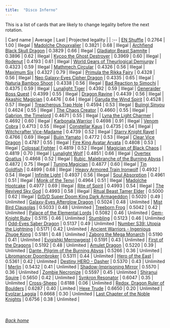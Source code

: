 ```yaml
---
title:  "Disco Inferno"
---
```


This is a list of cards that are likely to change legality before the next rotation.

| Card name | Average | Last | Projected legality |
| :-- |
[EN Shuffle](https://db.ygoprodeck.com/card/?search=EN%20Shuffle) | 0.2764 | 1.00 | Illegal |
[Madolche Chouxvalier](https://db.ygoprodeck.com/card/?search=Madolche%20Chouxvalier) | 0.3821 | 0.68 | Illegal |
[Archfiend Black Skull Dragon](https://db.ygoprodeck.com/card/?search=Archfiend%20Black%20Skull%20Dragon) | 0.3829 | 0.66 | Illegal |
[Gladiator Beast Samnite](https://db.ygoprodeck.com/card/?search=Gladiator%20Beast%20Samnite) | 0.3896 | 0.62 | Illegal |
[Kycoo the Ghost Destroyer](https://db.ygoprodeck.com/card/?search=Kycoo%20the%20Ghost%20Destroyer) | 0.3969 | 0.60 | Illegal |
[Rodenut](https://db.ygoprodeck.com/card/?search=Rodenut) | 0.4193 | 0.61 | Illegal |
[World Gears of Theurlogical Demiurgy](https://db.ygoprodeck.com/card/?search=World%20Gears%20of%20Theurlogical%20Demiurgy) | 0.4323 | 0.59 | Illegal |
[Mathmech Circular](https://db.ygoprodeck.com/card/?search=Mathmech%20Circular) | 0.4326 | 0.56 | Illegal |
[Maximum Six](https://db.ygoprodeck.com/card/?search=Maximum%20Six) | 0.4327 | 0.79 | Illegal |
[Primula the Rikka Fairy](https://db.ygoprodeck.com/card/?search=Primula%20the%20Rikka%20Fairy) | 0.4328 | 0.56 | Illegal |
[Neo Galaxy-Eyes Cipher Dragon](https://db.ygoprodeck.com/card/?search=Neo%20Galaxy-Eyes%20Cipher%20Dragon) | 0.4335 | 0.65 | Illegal |
[Naturia Bamboo Shoot](https://db.ygoprodeck.com/card/?search=Naturia%20Bamboo%20Shoot) | 0.4338 | 0.56 | Illegal |
[Bad Reaction to Simochi](https://db.ygoprodeck.com/card/?search=Bad%20Reaction%20to%20Simochi) | 0.4375 | 0.59 | Illegal |
[Lunalight Tiger](https://db.ygoprodeck.com/card/?search=Lunalight%20Tiger) | 0.4392 | 0.59 | Illegal |
[Generaider Boss Quest](https://db.ygoprodeck.com/card/?search=Generaider%20Boss%20Quest) | 0.4399 | 0.55 | Illegal |
[Dragon Ravine](https://db.ygoprodeck.com/card/?search=Dragon%20Ravine) | 0.4439 | 0.56 | Illegal |
[Akashic Magician](https://db.ygoprodeck.com/card/?search=Akashic%20Magician) | 0.4476 | 0.64 | Illegal |
[Garuda the Wind Spirit](https://db.ygoprodeck.com/card/?search=Garuda%20the%20Wind%20Spirit) | 0.4528 | 0.57 | Illegal |
[Treacherous Trap Hole](https://db.ygoprodeck.com/card/?search=Treacherous%20Trap%20Hole) | 0.4594 | 0.53 | Illegal |
[Bujingi Sinyou](https://db.ygoprodeck.com/card/?search=Bujingi%20Sinyou) | 0.4624 | 0.55 | Illegal |
[The Chaos Creator](https://db.ygoprodeck.com/card/?search=The%20Chaos%20Creator) | 0.4660 | 0.55 | Illegal |
[Gabrion, the Timelord](https://db.ygoprodeck.com/card/?search=Gabrion,%20the%20Timelord) | 0.4671 | 0.55 | Illegal |
[Lyna the Light Charmer](https://db.ygoprodeck.com/card/?search=Lyna%20the%20Light%20Charmer) | 0.4692 | 0.60 | Illegal |
[Karbonala Warrior](https://db.ygoprodeck.com/card/?search=Karbonala%20Warrior) | 0.4698 | 0.91 | Illegal |
[Venom Cobra](https://db.ygoprodeck.com/card/?search=Venom%20Cobra) | 0.4713 | 0.55 | Illegal |
[Constellar Kaus](https://db.ygoprodeck.com/card/?search=Constellar%20Kaus) | 0.4735 | 0.54 | Illegal |
[Witchcrafter Vice-Madame](https://db.ygoprodeck.com/card/?search=Witchcrafter%20Vice-Madame) | 0.4739 | 0.52 | Illegal |
[Starry Knight Rayel](https://db.ygoprodeck.com/card/?search=Starry%20Knight%20Rayel) | 0.4766 | 0.69 | Illegal |
[Bujin Yamato](https://db.ygoprodeck.com/card/?search=Bujin%20Yamato) | 0.4772 | 0.53 | Illegal |
[Clear Vice Dragon](https://db.ygoprodeck.com/card/?search=Clear%20Vice%20Dragon) | 0.4787 | 0.55 | Illegal |
[Fire King Avatar Arvata](https://db.ygoprodeck.com/card/?search=Fire%20King%20Avatar%20Arvata) | 0.4808 | 0.53 | Illegal |
[Colossal Fighter](https://db.ygoprodeck.com/card/?search=Colossal%20Fighter) | 0.4819 | 0.52 | Illegal |
[Magician of Black Chaos](https://db.ygoprodeck.com/card/?search=Magician%20of%20Black%20Chaos) | 0.4819 | 0.70 | Illegal |
[Lunalight Wolf](https://db.ygoprodeck.com/card/?search=Lunalight%20Wolf) | 0.4851 | 0.66 | Illegal |
[Overtex Qoatlus](https://db.ygoprodeck.com/card/?search=Overtex%20Qoatlus) | 0.4868 | 0.52 | Illegal |
[Rubic, Malebranche of the Burning Abyss](https://db.ygoprodeck.com/card/?search=Rubic,%20Malebranche%20of%20the%20Burning%20Abyss) | 0.4872 | 0.75 | Illegal |
[Tuning Magician](https://db.ygoprodeck.com/card/?search=Tuning%20Magician) | 0.4877 | 0.60 | Illegal |
[Tin Goldfish](https://db.ygoprodeck.com/card/?search=Tin%20Goldfish) | 0.4899 | 0.68 | Illegal |
[Heavy Armored Train Ironwolf](https://db.ygoprodeck.com/card/?search=Heavy%20Armored%20Train%20Ironwolf) | 0.4932 | 0.54 | Illegal |
[Infinite Light](https://db.ygoprodeck.com/card/?search=Infinite%20Light) | 0.4937 | 0.56 | Illegal |
[Soul Absorption](https://db.ygoprodeck.com/card/?search=Soul%20Absorption) | 0.4961 | 0.51 | Illegal |
[Monk of the Tenyi](https://db.ygoprodeck.com/card/?search=Monk%20of%20the%20Tenyi) | 0.4964 | 0.51 | Illegal |
[Madolche Hootcake](https://db.ygoprodeck.com/card/?search=Madolche%20Hootcake) | 0.4977 | 0.69 | Illegal |
[Rite of Spirit](https://db.ygoprodeck.com/card/?search=Rite%20of%20Spirit) | 0.4993 | 0.54 | Illegal |
[The Revived Sky God](https://db.ygoprodeck.com/card/?search=The%20Revived%20Sky%20God) | 0.4993 | 0.58 | Illegal |
[Ritual Beast Tamer Elder](https://db.ygoprodeck.com/card/?search=Ritual%20Beast%20Tamer%20Elder) | 0.5000 | 0.62 | Illegal |
[D/D/D Super Doom King Dark Armageddon](https://db.ygoprodeck.com/card/?search=D/D/D%20Super%20Doom%20King%20Dark%20Armageddon) | 0.5020 | 0.49 | Unlimited |
[Galaxy-Eyes Afterglow Dragon](https://db.ygoprodeck.com/card/?search=Galaxy-Eyes%20Afterglow%20Dragon) | 0.5024 | 0.48 | Unlimited |
[Mist Bird Clausolas](https://db.ygoprodeck.com/card/?search=Mist%20Bird%20Clausolas) | 0.5033 | 0.48 | Unlimited |
[Treeborn Frog](https://db.ygoprodeck.com/card/?search=Treeborn%20Frog) | 0.5042 | 0.42 | Unlimited |
[Palace of the Elemental Lords](https://db.ygoprodeck.com/card/?search=Palace%20of%20the%20Elemental%20Lords) | 0.5082 | 0.46 | Unlimited |
[Gem-Knight Ruby](https://db.ygoprodeck.com/card/?search=Gem-Knight%20Ruby) | 0.5115 | 0.46 | Unlimited |
[Stumbling](https://db.ygoprodeck.com/card/?search=Stumbling) | 0.5123 | 0.46 | Unlimited |
[Odd-Eyes Saber Dragon](https://db.ygoprodeck.com/card/?search=Odd-Eyes%20Saber%20Dragon) | 0.5137 | 0.49 | Unlimited |
[Number S39: Utopia the Lightning](https://db.ygoprodeck.com/card/?search=Number%20S39:%20Utopia%20the%20Lightning) | 0.5171 | 0.42 | Unlimited |
[Ancient Warriors - Ingenious Zhuge Kong](https://db.ygoprodeck.com/card/?search=Ancient%20Warriors%20-%20Ingenious%20Zhuge%20Kong) | 0.5181 | 0.48 | Unlimited |
[Zaborg the Mega Monarch](https://db.ygoprodeck.com/card/?search=Zaborg%20the%20Mega%20Monarch) | 0.5190 | 0.41 | Unlimited |
[Evigishki Merrowgeist](https://db.ygoprodeck.com/card/?search=Evigishki%20Merrowgeist) | 0.5191 | 0.43 | Unlimited |
[First of the Dragons](https://db.ygoprodeck.com/card/?search=First%20of%20the%20Dragons) | 0.5192 | 0.48 | Unlimited |
[Amulet Dragon](https://db.ygoprodeck.com/card/?search=Amulet%20Dragon) | 0.5220 | 0.39 | Unlimited |
[Dante, Pilgrim of the Burning Abyss](https://db.ygoprodeck.com/card/?search=Dante,%20Pilgrim%20of%20the%20Burning%20Abyss) | 0.5266 | 0.36 | Unlimited |
[Libromancer Doombroker](https://db.ygoprodeck.com/card/?search=Libromancer%20Doombroker) | 0.5311 | 0.44 | Unlimited |
[Hero of the East](https://db.ygoprodeck.com/card/?search=Hero%20of%20the%20East) | 0.5361 | 0.42 | Unlimited |
[Destiny HERO - Dasher](https://db.ygoprodeck.com/card/?search=Destiny%20HERO%20-%20Dasher) | 0.5370 | 0.43 | Unlimited |
[Merlin](https://db.ygoprodeck.com/card/?search=Merlin) | 0.5432 | 0.41 | Unlimited |
[Shadow-Imprisoning Mirror](https://db.ygoprodeck.com/card/?search=Shadow-Imprisoning%20Mirror) | 0.5570 | 0.36 | Unlimited |
[Zombie Necronize](https://db.ygoprodeck.com/card/?search=Zombie%20Necronize) | 0.5597 | 0.45 | Unlimited |
[Shiranui Squire](https://db.ygoprodeck.com/card/?search=Shiranui%20Squire) | 0.5650 | 0.42 | Unlimited |
[Synkron Resonator](https://db.ygoprodeck.com/card/?search=Synkron%20Resonator) | 0.6047 | 0.35 | Unlimited |
[Cross-Sheep](https://db.ygoprodeck.com/card/?search=Cross-Sheep) | 0.6188 | 0.06 | Unlimited |
[Redox, Dragon Ruler of Boulders](https://db.ygoprodeck.com/card/?search=Redox,%20Dragon%20Ruler%20of%20Boulders) | 0.6287 | 0.40 | Limited |
[Hexe Trude](https://db.ygoprodeck.com/card/?search=Hexe%20Trude) | 0.6650 | 0.20 | Unlimited |
[Evolzar Laggia](https://db.ygoprodeck.com/card/?search=Evolzar%20Laggia) | 0.6668 | 0.30 | Unlimited |
[Last Chapter of the Noble Knights](https://db.ygoprodeck.com/card/?search=Last%20Chapter%20of%20the%20Noble%20Knights) | 0.6756 | 0.38 | Unlimited |

<br>

###### [Back home](index)
